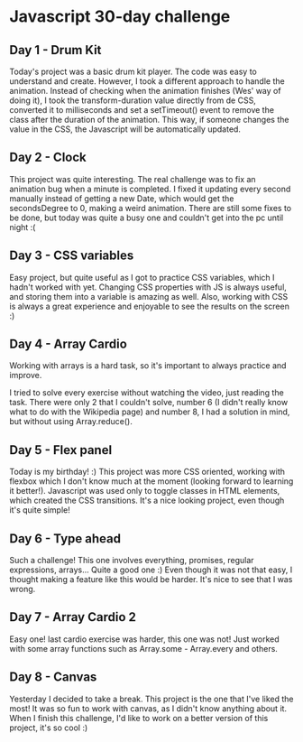 # Javascript 30-day challenge

## Day 1 - Drum Kit

Today's project was a basic drum kit player. The code was easy to understand and create. However, I took a different approach to handle the animation. Instead of checking when the animation finishes (Wes' way of doing it), I took the transform-duration value directly from de CSS, converted it to milliseconds and set a setTimeout() event to remove the class after the duration of the animation. This way, if someone changes the value in the CSS, the Javascript will be automatically updated.

## Day 2 - Clock

This project was quite interesting. The real challenge was to fix an animation bug when a minute is completed. I fixed it updating every second manually instead of getting a new Date, which would get the secondsDegree to 0, making a weird animation. There are still some fixes to be done, but today was quite a busy one and couldn't get into the pc until night :(



## Day 3 - CSS variables

Easy project, but quite useful as I got to practice CSS variables, which I hadn't worked with yet. Changing CSS properties with JS is always useful, and storing them into a variable is amazing as well. Also, working with CSS is always a great experience and enjoyable to see the results on the screen :)

## Day 4 - Array Cardio

Working with arrays is a hard task, so it's important to always practice and improve.

I tried to solve every exercise without watching the video, just reading the task. There were only 2 that I couldn't solve, number 6 (I didn't really know what to do with the Wikipedia page) and number 8, I had a solution in mind, but without using Array.reduce().

## Day 5 - Flex panel
Today is my birthday! :)
This project was more CSS oriented, working with flexbox which I don't know much at the moment (looking forward to learning it better!). Javascript was used only to toggle classes in HTML elements, which created the CSS transitions. It's a nice looking project, even though it's quite simple!

## Day 6 - Type ahead
Such a challenge! This one involves everything, promises, regular expressions, arrays... Quite a good one :) Even though it was
not that easy, I thought making a feature like this would be harder. It's nice to see that I was wrong.

## Day 7 - Array Cardio 2
Easy one! last cardio exercise was harder, this one was not! Just worked with some array functions such as Array.some - Array.every and others. 

## Day 8 - Canvas
Yesterday I decided to take a break. This project is the one that I've liked the most! It was so fun to work with canvas, as I didn't know anything about it. When I finish this challenge, I'd like to work on a better version of this project, it's so cool :)